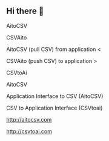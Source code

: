 ## Hi there 👋

AitoCSV

CSVAito

AitoCSV (pull CSV) from application <


CSVAito (push CSV) to application   >

CSVtoAi 


AitoCSV

Application Interface to CSV  (AitoCSV)

CSV to Application Interface  (CSVtoai)



http://aitocsv.com


http://csvtoai.com

<!--
**aitocsv/aitocsv** is a ✨ _special_ ✨ repository because its `README.md` (this file) appears on your GitHub profile.

Here are some ideas to get you started:

- 🔭 I’m currently working on ...
- 🌱 I’m currently learning ...
- 👯 I’m looking to collaborate on ...
- 🤔 I’m looking for help with ...
- 💬 Ask me about ...
- 📫 How to reach me: ...
- 😄 Pronouns: ...
- ⚡ Fun fact: ...
-->
